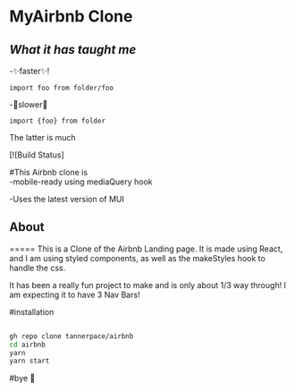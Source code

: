 # MyAirbnb Clone
## _What it has taught me_
-✨faster✨!
```
import foo from folder/foo
```
-🐌slower🐌
```
import {foo} from folder
```
The latter is much 

[![Build Status]

#This Airbnb clone is  
-mobile-ready using mediaQuery hook

-Uses the latest version of MUI



## About
=====
This is a Clone of the Airbnb Landing page.
It is made using React, and I am using styled components, as well as the makeStyles hook to handle the css.

It has been a really fun project to make and is only about 1/3 way through!
I am expecting it to have 3 Nav Bars! 


#installation
```sh

gh repo clone tannerpace/airbnb
cd airbnb
yarn
yarn start
```

#bye
👋
